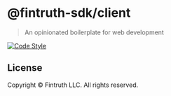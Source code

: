 # @fintruth-sdk/client

> An opinionated boilerplate for web development

[![Code Style](https://flat.badgen.net/badge/code%20style/prettier/ff69b4)](https://github.com/prettier/prettier)

## License

Copyright &copy; Fintruth LLC. All rights reserved.
